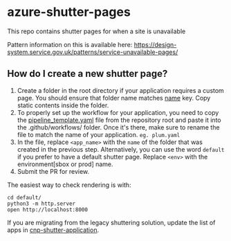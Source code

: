 # azure-shutter-pages

This repo contains shutter pages for when a site is unavailable

Pattern information on this is available here:
https://design-system.service.gov.uk/patterns/service-unavailable-pages/

## How do I create a new shutter page?

1. Create a folder in the root directory if your application requires a custom page. You should ensure that folder name matches [name](https://github.com/hmcts/azure-platform-terraform/blob/7e7b76e6477b746be5d61a1eaf0b512884ecb56d/environments/prod/prod.tfvars#L564) key. Copy static contents inside the folder. 
2. To properly set up the workflow for your application, you need to copy the [pipeline_template.yaml](./pipeline_template.yaml) file from the repository root and paste it into the .github/workflows/ folder. Once it's there, make sure to rename the file to match the name of your application. `eg. plum.yaml`
3. In the file, replace `<app_name>` with the `name` of the folder that was created in the previous step. Alternatively, you can use the word `default` if you prefer to have a default shutter page. Replace `<env>` with the environment[sbox or prod] name.
4. Submit the PR for review.

The easiest way to check rendering is with:

```shell
cd default/
python3 -m http.server
open http://localhost:8000
```

If you are migrating from the legacy shuttering solution, update the list of apps in [cnp-shutter-application](https://github.com/hmcts/cnp-shutter-application/blob/master/Jenkinsfile#L8).

